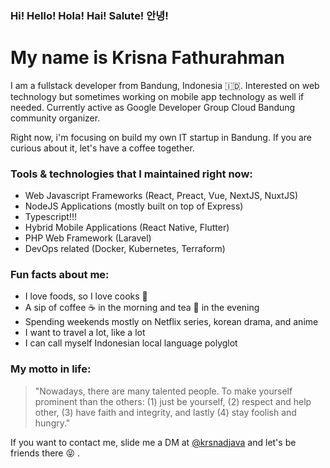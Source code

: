 ### Hi! Hello! Hola! Hai! Salute! 안녕! 

# My name is Krisna Fathurahman

I am a fullstack developer from Bandung, Indonesia 🇮🇩. Interested on web technology but sometimes working on mobile app technology as well if needed.
Currently active as Google Developer Group Cloud Bandung community organizer.

Right now, i'm focusing on build my own IT startup in Bandung. If you are curious about it, let's have a coffee together.

### Tools & technologies that I maintained right now:
* Web Javascript Frameworks (React, Preact, Vue, NextJS, NuxtJS)
* NodeJS Applications (mostly built on top of Express)
* Typescript!!!
* Hybrid Mobile Applications (React Native, Flutter)
* PHP Web Framework (Laravel)
* DevOps related (Docker, Kubernetes, Terraform)

### Fun facts about me:
* I love foods, so I love cooks 🍳
* A sip of coffee :coffee:  in the morning and tea :tea:  in the evening
* Spending weekends mostly on Netflix series, korean drama, and anime
* I want to travel a lot, like a lot
* I can call myself Indonesian local language polyglot

### My motto in life:

> "Nowadays, there are many talented people. To make yourself prominent than the others:
(1) just be yourself, (2) respect and help other, (3) have faith and integrity, and lastly (4) stay foolish and hungry."

If you want to contact me, slide me a DM at [@krsnadjava](https://twitter.com/krsnadjava) and let's be friends there :stuck_out_tongue_closed_eyes: .
